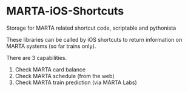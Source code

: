 # MARTA-iOS-Shortcuts
Storage for MARTA related shortcut code, scriptable and pythonista

These libraries can be called by iOS shortcuts to return information on MARTA systems (so far trains only).

There are 3 capabilities.
1. Check MARTA card balance
2. Check MARTA schedule (from the web)
3. Check MARTA train prediction (via MARTA Labs)



